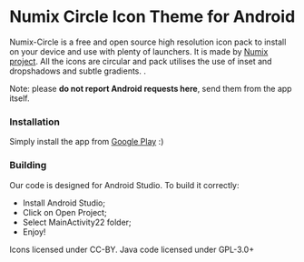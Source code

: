 Numix Circle Icon Theme for Android
==============
Numix-Circle is a free and open source high resolution icon pack to install on your device and use with plenty of launchers. It is made by [Numix project](http://numixproject.org).
All the icons are circular and pack utilises the use of inset and dropshadows and subtle gradients. .

Note: please **do not report Android requests here**, send them from the app itself.

### Installation
Simply install the app from [Google Play](https://play.google.com/store/apps/details?id=com.numix.icons_circle) :)

### Building
Our code is designed for Android Studio. To build it correctly:
- Install Android Studio;
- Click on Open Project;
- Select MainActivity22 folder;
- Enjoy!

Icons licensed under CC-BY.
Java code licensed under GPL-3.0+
